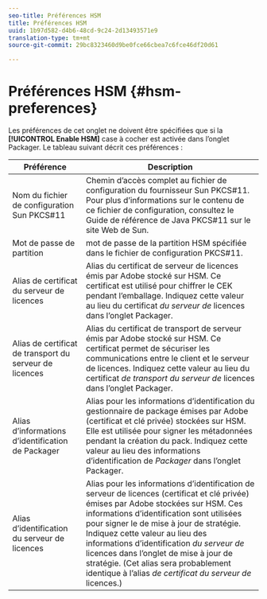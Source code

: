 ```yaml
---
seo-title: Préférences HSM
title: Préférences HSM
uuid: 1b97d582-d4b6-48cd-9c24-2d13493571e9
translation-type: tm+mt
source-git-commit: 29bc8323460d9be0fce66cbea7c6fce46df20d61

---
```



# Préférences HSM {#hsm-preferences}

Les préférences de cet onglet ne doivent être spécifiées que si la **[!UICONTROL Enable HSM]** case à cocher est activée dans l’onglet Packager. Le tableau suivant décrit ces préférences :

| Préférence | Description |
|---|---|
| Nom du fichier de configuration Sun PKCS#11 | Chemin d’accès complet au fichier de configuration du fournisseur Sun PKCS#11. Pour plus d’informations sur le contenu de ce fichier de configuration, consultez le Guide de référence de Java PKCS#11 sur le site Web de Sun. |
| Mot de passe de partition | mot de passe de la partition HSM spécifiée dans le fichier de configuration PKCS#11. |
| Alias de certificat du serveur de licences | Alias du certificat de serveur de licences émis par Adobe stocké sur HSM. Ce certificat est utilisé pour chiffrer le CEK pendant l’emballage. Indiquez cette valeur au lieu du certificat *du serveur de* licences dans l’onglet Packager. |
| Alias de certificat de transport du serveur de licences | Alias du certificat de transport de serveur émis par Adobe stocké sur HSM. Ce certificat permet de sécuriser les communications entre le client et le serveur de licences. Indiquez cette valeur au lieu du certificat *de transport du serveur de* licences dans l’onglet Packager. |
| Alias d’informations d’identification de Packager | Alias pour les informations d’identification du gestionnaire de package émises par Adobe (certificat et clé privée) stockées sur HSM. Elle est utilisée pour signer les métadonnées pendant la création du pack. Indiquez cette valeur au lieu des informations d’identification de *Packager* dans l’onglet Packager. |
| Alias d’identification du serveur de licences | Alias pour les informations d’identification de serveur de licences (certificat et clé privée) émises par Adobe stockées sur HSM. Ces informations d’identification sont utilisées pour signer le  de mise à jour de stratégie. Indiquez cette valeur au lieu des informations d’identification *du serveur de* licences dans l’onglet  de mise à jour de stratégie. (Cet alias sera probablement identique à l’alias *de certificat du serveur de* licences.) |

